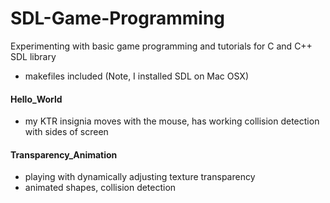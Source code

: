 # SDL-Game-Programming
 Experimenting with basic game programming and tutorials for C and C++ SDL library
 - makefiles included (Note, I installed SDL on Mac OSX)

#### Hello_World
  - my KTR insignia moves with the mouse, has working collision detection with sides of screen
 
#### Transparency_Animation
  - playing with dynamically adjusting texture transparency
  - animated shapes, collision detection
  
  

